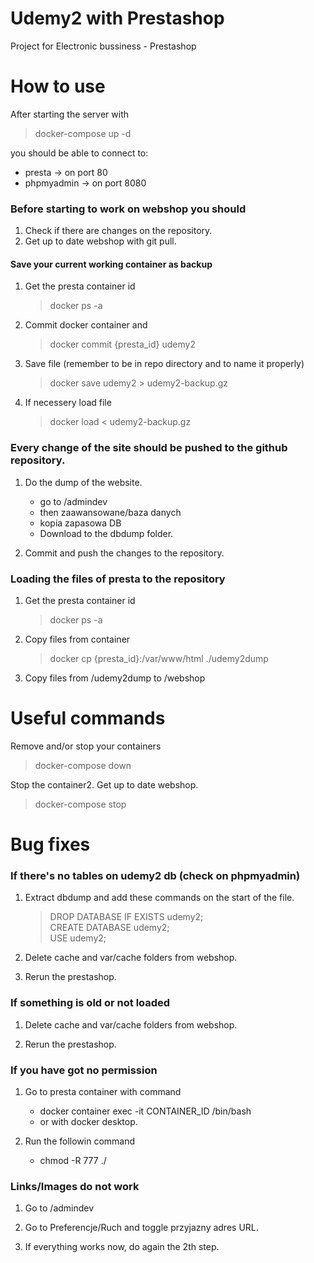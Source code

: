 # Udemy2 with Prestashop

Project for Electronic bussiness - Prestashop

# How to use

After starting the server with

> docker-compose up -d

you should be able to connect to:

-   presta -> on port 80
-   phpmyadmin -> on port 8080

### Before starting to work on webshop you should

1. Check if there are changes on the repository.
2. Get up to date webshop with git pull.

#### Save your current working container as backup

1. Get the presta container id
    > docker ps -a
2. Commit docker container and
    > docker commit {presta_id} udemy2
3. Save file (remember to be in repo directory and to name it properly)
    > docker save udemy2 > udemy2-backup.gz
4. If necessery load file
    > docker load < udemy2-backup.gz

### Every change of the site should be pushed to the github repository.

1. Do the dump of the website.

    - go to /admindev
    - then zaawansowane/baza danych
    - kopia zapasowa DB
    - Download to the dbdump folder.

2. Commit and push the changes to the repository.

### Loading the files of presta to the repository

1. Get the presta container id
    > docker ps -a
2. Copy files from container
    > docker cp {presta_id}:/var/www/html ./udemy2dump
3. Copy files from /udemy2dump to /webshop

# Useful commands

Remove and/or stop your containers

> docker-compose down

Stop the container2. Get up to date webshop.

> docker-compose stop

# Bug fixes

### If there's no tables on udemy2 db (check on phpmyadmin)

1. Extract dbdump and add these commands on the start of the file.

    > DROP DATABASE IF EXISTS udemy2; <br />
    > CREATE DATABASE udemy2; <br />
    > USE udemy2; <br />

2. Delete cache and var/cache folders from webshop.

3. Rerun the prestashop.

### If something is old or not loaded

1. Delete cache and var/cache folders from webshop.

2. Rerun the prestashop.

### If you have got no permission

1. Go to presta container with command

    - docker container exec -it CONTAINER_ID /bin/bash
    - or with docker desktop.

2. Run the followin command
    - chmod -R 777 ./

### Links/Images do not work

1. Go to /admindev

2. Go to Preferencje/Ruch and toggle przyjazny adres URL.

3. If everything works now, do again the 2th step.
